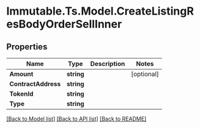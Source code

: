 # Immutable.Ts.Model.CreateListingResBodyOrderSellInner

## Properties

Name | Type | Description | Notes
------------ | ------------- | ------------- | -------------
**Amount** | **string** |  | [optional] 
**ContractAddress** | **string** |  | 
**TokenId** | **string** |  | 
**Type** | **string** |  | 

[[Back to Model list]](../README.md#documentation-for-models) [[Back to API list]](../README.md#documentation-for-api-endpoints) [[Back to README]](../README.md)

